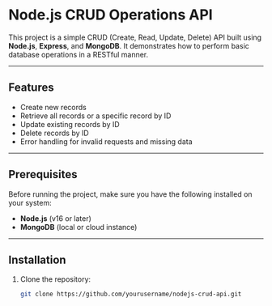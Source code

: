 # Node.js CRUD Operations API

This project is a simple CRUD (Create, Read, Update, Delete) API built using **Node.js**, **Express**, and **MongoDB**. It demonstrates how to perform basic database operations in a RESTful manner.

---

## Features

- Create new records
- Retrieve all records or a specific record by ID
- Update existing records by ID
- Delete records by ID
- Error handling for invalid requests and missing data

---

## Prerequisites

Before running the project, make sure you have the following installed on your system:

- **Node.js** (v16 or later)
- **MongoDB** (local or cloud instance)

---

## Installation

1. Clone the repository:
   ```bash
   git clone https://github.com/yourusername/nodejs-crud-api.git
